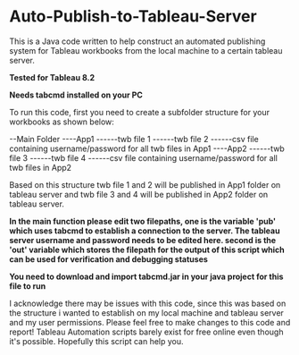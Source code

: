 # Auto-Publish-to-Tableau-Server
This is a Java code written to help construct an automated publishing system for Tableau workbooks from the local machine 
to a certain tableau server. 

****Tested for Tableau 8.2****

****Needs tabcmd installed on your PC****

To run this code, first you need to create a subfolder structure for your workbooks as shown below:

--Main Folder
----App1
------twb file 1
------twb file 2
------csv file containing username/password for all twb files in App1
----App2
------twb file 3
------twb file 4
------csv file containing username/password for all twb files in App2

Based on this structure twb file 1 and 2 will be published in App1 folder on tableau server and 
twb file 3 and 4 will be published in App2 folder on tableau server.

****In the main function please edit two filepaths, 
one is the variable 'pub' which uses tabcmd to establish a connection to the server. 
The tableau server username and password needs to be edited here.
second is the 'out' variable which stores the filepath for the output of this script which can be used 
for verification and debugging statuses****

****You need to download and import tabcmd.jar in your java project for this file to run****

I acknowledge there may be issues with this code, since this was based on the structure i wanted to establish
on my local machine and tableau server and my user permissions. Please feel free to make changes to this code and report!
Tableau Automation scripts barely exist for free online even though it's possible. Hopefully this script can help you.
